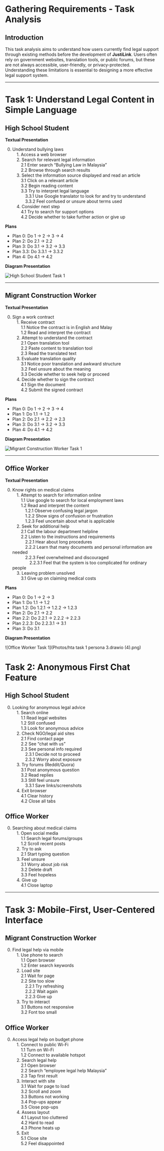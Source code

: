 # Gathering Requirements - Task Analysis

## Introduction

This task analysis aims to understand how users currently find legal support through existing methods before the development of **JustiLink**. Users often rely on government websites, translation tools, or public forums, but these are not always accessible, user-friendly, or privacy-protected. Understanding these limitations is essential to designing a more effective legal support system.

---

# Task 1: Understand Legal Content in Simple Language

## High School Student

**Textual Presentation**

0. Understand bullying laws  
 1. Access a web browser  
 2. Search for relevant legal information  
  2.1 Enter search “Bullying Law in Malaysia”  
  2.2 Browse through search results  
 3. Select the information source displayed and read an article  
  3.1 Click on a relevant article  
  3.2 Begin reading content  
  3.3 Try to interpret legal language  
   3.3.1 Use Google translator to look for and try to understand  
   3.3.2 Feel confused or unsure about terms used  
 4. Consider next step  
  4.1 Try to search for support options  
  4.2 Decide whether to take further action or give up  

**Plans**

- Plan 0: Do 1 → 2 → 3 → 4  
- Plan 2: Do 2.1 → 2.2  
- Plan 3: Do 3.1 → 3.2 → 3.3  
- Plan 3.3: Do 3.3.1 → 3.3.2  
- Plan 4: Do 4.1 → 4.2  

**Diagram Presentation**

![High School Student Task 1](Photos/persona1Task1.drawio.png)

---

## Migrant Construction Worker

**Textual Presentation**

0. Sign a work contract  
 1. Receive contract  
  1.1 Notice the contract is in English and Malay  
  1.2 Read and interpret the contract  
 2. Attempt to understand the contract  
  2.1 Open translation tool  
  2.2 Paste content to translation tool  
  2.3 Read the translated text  
 3. Evaluate translation quality  
  3.1 Notice poor translation and awkward structure  
  3.2 Feel unsure about the meaning  
  3.3 Decide whether to seek help or proceed  
 4. Decide whether to sign the contract  
  4.1 Sign the document  
  4.2 Submit the signed contract  

**Plans**

- Plan 0: Do 1 → 2 → 3 → 4  
- Plan 1: Do 1.1 → 1.2  
- Plan 2: Do 2.1 → 2.2 → 2.3  
- Plan 3: Do 3.1 → 3.2 → 3.3  
- Plan 4: Do 4.1 → 4.2  

**Diagram Presentation**

![Migrant Construction Worker Task 1](Photos/Persona2task1.png)

---

## Office Worker

**Textual Presentation**

0. Know rights on medical claims  
 1. Attempt to search for information online  
  1.1 Use google to search for local employment laws  
  1.2 Read and interpret the content  
   1.2.1 Observe confusing legal jargon  
   1.2.2 Show signs of confusion or frustration  
   1.2.3 Feel uncertain about what is applicable  
 2. Seek for additional help  
  2.1 Call the labour department helpline  
  2.2 Listen to the instructions and requirements  
   2.2.1 Hear about long procedures  
   2.2.2 Learn that many documents and personal information are needed  
   2.2.3 Feel overwhelmed and discouraged  
    2.2.3.1 Feel that the system is too complicated for ordinary people  
 3. Leaving problem unsolved  
  3.1 Give up on claiming medical costs  

**Plans**

- Plan 0: Do 1 → 2 → 3  
- Plan 1: Do 1.1 → 1.2  
- Plan 1.2: Do 1.2.1 → 1.2.2 → 1.2.3  
- Plan 2: Do 2.1 → 2.2  
- Plan 2.2: Do 2.2.1 → 2.2.2 → 2.2.3  
- Plan 2.2.3: Do 2.2.3.1 → 3.1  
- Plan 3: Do 3.1  

**Diagram Presentation**

![Office Worker Task 1](Photos/hta task 1 persona 3.drawio (4).png)



# Task 2: Anonymous First Chat Feature

## High School Student
0. Looking for anonymous legal advice  
 1. Search online  
  1.1 Read legal websites  
  1.2 Still confused  
  1.3 Look for anonymous advice  
 2. Check NGO/legal aid sites  
  2.1 Find contact page  
  2.2 See “chat with us”  
  2.3 See personal info required  
   2.3.1 Decide not to proceed  
   2.3.2 Worry about exposure  
 3. Try forums (Reddit/Quora)  
  3.1 Post anonymous question  
  3.2 Read replies  
  3.3 Still feel unsure  
   3.3.1 Save links/screenshots  
 4. Exit browser  
  4.1 Clear history  
  4.2 Close all tabs  

## Office Worker
0. Searching about medical claims  
 1. Open social media  
  1.1 Search legal forums/groups  
  1.2 Scroll recent posts  
 2. Try to ask  
  2.1 Start typing question  
 3. Feel unsure  
  3.1 Worry about job risk  
  3.2 Delete draft  
  3.3 Feel hopeless  
 4. Give up  
  4.1 Close laptop  

---

# Task 3: Mobile-First, User-Centered Interface

## Migrant Construction Worker
0. Find legal help via mobile  
 1. Use phone to search  
  1.1 Open browser  
  1.2 Enter search keywords  
 2. Load site  
  2.1 Wait for page  
  2.2 Site too slow  
   2.2.1 Try refreshing  
   2.2.2 Wait again  
   2.2.3 Give up  
 3. Try to interact  
  3.1 Buttons not responsive  
  3.2 Font too small  

## Office Worker
0. Access legal help on budget phone  
 1. Connect to public Wi-Fi  
  1.1 Turn on Wi-Fi  
  1.2 Connect to available hotspot  
 2. Search legal help  
  2.1 Open browser  
  2.2 Search “employee legal help Malaysia”  
  2.3 Tap first result  
 3. Interact with site  
  3.1 Wait for page to load  
  3.2 Scroll and zoom  
  3.3 Buttons not working  
  3.4 Pop-ups appear  
  3.5 Close pop-ups  
 4. Assess layout  
  4.1 Layout too cluttered  
  4.2 Hard to read  
  4.3 Phone heats up  
 5. Exit  
  5.1 Close site  
  5.2 Feel disappointed  
